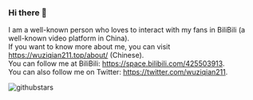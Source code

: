 ### Hi there 👋
I am a well-known person who loves to interact with my fans in BiliBili (a well-known video platform in China).<br />
If you want to know more about me, you can visit <https://wuziqian211.top/about/> (Chinese).<br />
You can follow me at BiliBili: <https://space.bilibili.com/425503913>.<br />
You can also follow me on Twitter: <https://twitter.com/wuziqian211>.

![githubstars](https://github-readme-stats.vercel.app/api?username=wuziqian211&count_private=true&show_icons=true)

<!--
**wuziqian211/wuziqian211** is a ✨ _special_ ✨ repository because its `README.md` (this file) appears on your GitHub profile.

Here are some ideas to get you started:

- 🔭 I’m currently working on ...
- 🌱 I’m currently learning ...
- 👯 I’m looking to collaborate on ...
- 🤔 I’m looking for help with ...
- 💬 Ask me about ...
- 📫 How to reach me: ...
- 😄 Pronouns: ...
- ⚡ Fun fact: ...
-->
